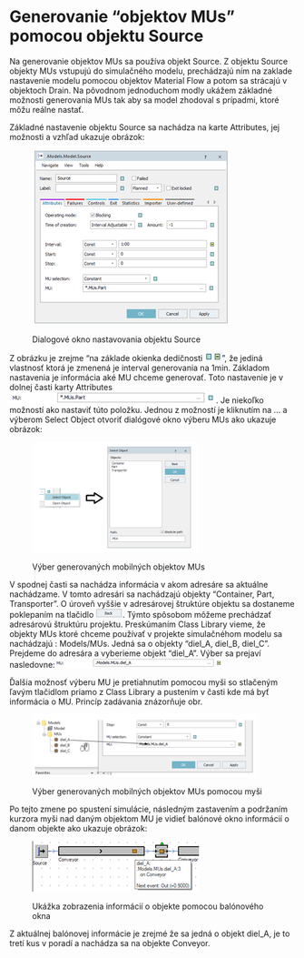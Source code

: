 # Generovanie “objektov MUs” pomocou objektu Source

Na generovanie objektov MUs sa používa objekt Source. Z objektu Source objekty MUs vstupujú do simulačného modelu, prechádzajú ním na zaklade nastavenie modelu pomocou objektov Material Flow a potom sa strácajú v objektoch Drain. Na pôvodnom jednoduchom modly ukážem základné možnosti generovania MUs tak aby sa model zhodoval s prípadmi, ktoré môžu reálne nastať.

Základné nastavenie objektu Source sa nachádza na karte Attributes, jej možnosti a vzhľad ukazuje obrázok:

<figure><img src="../.gitbook/assets/dialogove_okno_source.png" alt=""><figcaption><p>Dialogové okno nastavovania objektu Source</p></figcaption></figure>

Z obrázku je zrejme “na základe okienka dedičnosti ![ icon name](../.gitbook/assets/icons/zeleny_stvorcek.png)![ icon name](../.gitbook/assets/icons/zmeneny_stvorcek.png)”, že jediná vlastnosť ktorá je zmenená je interval generovania na 1min. Základom nastavenia je informácia aké MU chceme generovať. Toto nastavenie je v dolnej časti karty Attributes ![ icon name](../.gitbook/assets/atributes.png). Je niekoľko možností ako nastaviť túto položku. Jednou z možností je kliknutím na … a výberom Select Object otvoriť dialógové okno výberu MUs ako ukazuje obrázok:

<figure><img src="../.gitbook/assets/generovanie_mob_objektov.png" alt=""><figcaption><p>Výber generovaných mobilných objektov MUs</p></figcaption></figure>

V spodnej časti sa nachádza informácia v akom adresáre sa aktuálne nachádzame. V tomto adresári sa nachádzajú objekty “Container, Part, Transporter”. O úroveň vyššie v adresárovej štruktúre objektu sa dostaneme poklepaním na tlačidlo ![ icon name](../.gitbook/assets/Back.png). Týmto spôsobom môžeme prechádzať adresárovú štruktúru projektu. Preskúmaním Class Library vieme, že objekty MUs ktoré chceme používať v projekte simulačnéhom modelu sa nachádzajú : Models/MUs. Jedná sa o objekty “diel\_A, diel\_B, diel\_C”. Prejdeme do adresára a vyberieme objekt “diel\_A”. Výber sa prejaví nasledovne:![ icon name](../.gitbook/assets/MUset.png)

Ďalšia možnosť výberu MU je pretiahnutím pomocou myši so stlačeným ľavým tlačidlom priamo z Class Library a pustením v časti kde má byť informácia o MU. Princíp zadávania znázorňuje obr.

<figure><img src="../.gitbook/assets/vyberMUs.png" alt=""><figcaption><p>Výber generovaných mobilných objektov MUs pomocou myši</p></figcaption></figure>

Po tejto zmene po spustení simulácie, následným zastavením a podržaním kurzora myši nad daným objektom MU je vidieť balónové okno informácií o danom objekte ako ukazuje obrázok:

<figure><img src="../.gitbook/assets/info_o_objekte.png" alt=""><figcaption><p>Ukážka zobrazenia informácií o objekte pomocou balónového okna</p></figcaption></figure>

Z aktuálnej balónovej informácie je zrejmé že sa jedná o objekt diel\_A, je to tretí kus v poradí a nachádza sa na objekte Conveyor.
